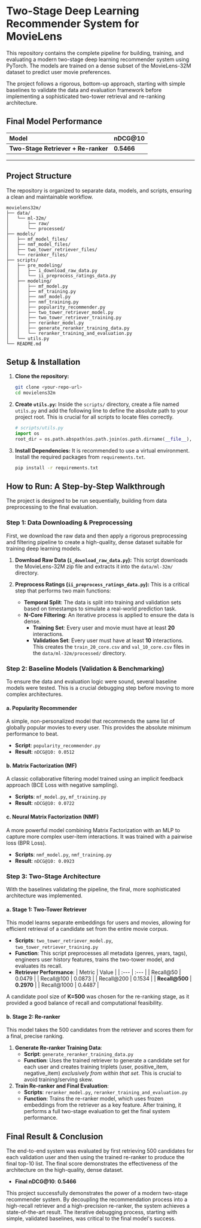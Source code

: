 # Two-Stage Deep Learning Recommender System for MovieLens

This repository contains the complete pipeline for building, training, and evaluating a modern two-stage deep learning recommender system using PyTorch. The models are trained on a dense subset of the MovieLens-32M dataset to predict user movie preferences.

The project follows a rigorous, bottom-up approach, starting with simple baselines to validate the data and evaluation framework before implementing a sophisticated two-tower retrieval and re-ranking architecture.

## Final Model Performance

| Model | nDCG@10 |
| :--- | :--- |
| **Two-Stage Retriever + Re-ranker** | **0.5466** |

---


## Project Structure

The repository is organized to separate data, models, and scripts, ensuring a clean and maintainable workflow.

```plaintext
movielens32m/
├── data/
│   └── ml-32m/
│       ├── raw/
│       └── processed/
├── models/
│   ├── mf_model_files/
│   ├── nmf_model_files/
│   ├── two_tower_retriever_files/
│   └── reranker_files/
├── scripts/
│   ├── pre_modeling/
│   │   ├── i_download_raw_data.py
│   │   └── ii_preprocess_ratings_data.py
│   ├── modeling/
│   │   ├── mf_model.py
│   │   ├── mf_training.py
│   │   ├── nmf_model.py
│   │   ├── nmf_training.py
│   │   ├── popularity_recommender.py
│   │   ├── two_tower_retriever_model.py
│   │   ├── two_tower_retriever_training.py
│   │   ├── reranker_model.py
│   │   ├── generate_reranker_training_data.py
│   │   └── reranker_training_and_evaluation.py
│   └── utils.py
└── README.md
```

## Setup & Installation

1.  **Clone the repository:**
    ```bash
    git clone <your-repo-url>
    cd movielens32m
    ```

2.  **Create `utils.py`:**
    Inside the `scripts/` directory, create a file named `utils.py` and add the following line to define the absolute path to your project root. This is crucial for all scripts to locate files correctly.
    ```python
    # scripts/utils.py
    import os
    root_dir = os.path.abspath(os.path.join(os.path.dirname(__file__), '..'))
    ```

3.  **Install Dependencies:**
    It is recommended to use a virtual environment. Install the required packages from `requirements.txt`.
    ```bash
    pip install -r requirements.txt
    ```

## How to Run: A Step-by-Step Walkthrough

The project is designed to be run sequentially, building from data preprocessing to the final evaluation.

### Step 1: Data Downloading & Preprocessing

First, we download the raw data and then apply a rigorous preprocessing and filtering pipeline to create a high-quality, dense dataset suitable for training deep learning models.

1.  **Download Raw Data (`i_download_raw_data.py`):**
    This script downloads the MovieLens-32M zip file and extracts it into the `data/ml-32m/` directory.

2.  **Preprocess Ratings (`ii_preprocess_ratings_data.py`):**
    This is a critical step that performs two main functions:
    * **Temporal Split**: The data is split into training and validation sets based on timestamps to simulate a real-world prediction task.
    * **N-Core Filtering**: An iterative process is applied to ensure the data is dense.
        * **Training Set**: Every user and movie must have at least **20** interactions.
        * **Validation Set**: Every user must have at least **10** interactions.
    This creates the `train_20_core.csv` and `val_10_core.csv` files in the `data/ml-32m/processed/` directory.

### Step 2: Baseline Models (Validation & Benchmarking)

To ensure the data and evaluation logic were sound, several baseline models were tested. This is a crucial debugging step before moving to more complex architectures.

#### a. Popularity Recommender
A simple, non-personalized model that recommends the same list of globally popular movies to every user. This provides the absolute minimum performance to beat.
* **Script**: `popularity_recommender.py`
* **Result**: `nDCG@10: 0.0512`

#### b. Matrix Factorization (MF)
A classic collaborative filtering model trained using an implicit feedback approach (BCE Loss with negative sampling).
* **Scripts**: `mf_model.py`, `mf_training.py`
* **Result**: `nDCG@10: 0.0722`

#### c. Neural Matrix Factorization (NMF)
A more powerful model combining Matrix Factorization with an MLP to capture more complex user-item interactions. It was trained with a pairwise loss (BPR Loss).
* **Scripts**: `nmf_model.py`, `nmf_training.py`
* **Result**: `nDCG@10: 0.0923`

### Step 3: Two-Stage Architecture

With the baselines validating the pipeline, the final, more sophisticated architecture was implemented.

#### a. Stage 1: Two-Tower Retriever
This model learns separate embeddings for users and movies, allowing for efficient retrieval of a candidate set from the entire movie corpus.
* **Scripts**: `two_tower_retriever_model.py`, `two_tower_retriever_training.py`
* **Function**: This script preprocesses all metadata (genres, years, tags), engineers user history features, trains the two-tower model, and evaluates its recall.
* **Retriever Performance**:
    | Metric | Value |
    | :--- | :--- |
    | Recall@50 | 0.0479 |
    | Recall@100 | 0.0873 |
    | Recall@200 | 0.1534 |
    | **Recall@500** | **0.2970** |
    | Recall@1000 | 0.4487 |

A candidate pool size of **K=500** was chosen for the re-ranking stage, as it provided a good balance of recall and computational feasibility.

#### b. Stage 2: Re-ranker
This model takes the 500 candidates from the retriever and scores them for a final, precise ranking.
1.  **Generate Re-ranker Training Data**:
    * **Script**: `generate_reranker_training_data.py`
    * **Function**: Uses the trained retriever to generate a candidate set for each user and creates training triplets (user, positive_item, negative_item) *exclusively from within that set*. This is crucial to avoid training/serving skew.
2.  **Train Re-ranker and Final Evaluation**:
    * **Scripts**: `reranker_model.py`, `reranker_training_and_evaluation.py`
    * **Function**: Trains the re-ranker model, which uses frozen embeddings from the retriever as a key feature. After training, it performs a full two-stage evaluation to get the final system performance.

## Final Result & Conclusion

The end-to-end system was evaluated by first retrieving 500 candidates for each validation user and then using the trained re-ranker to produce the final top-10 list. The final score demonstrates the effectiveness of the architecture on the high-quality, dense dataset.

-   **Final nDCG@10**: **0.5466**

This project successfully demonstrates the power of a modern two-stage recommender system. By decoupling the recommendation process into a high-recall retriever and a high-precision re-ranker, the system achieves a state-of-the-art result. The iterative debugging process, starting with simple, validated baselines, was critical to the final model's success.
